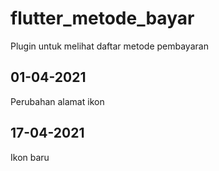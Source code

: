 # flutter_metode_bayar

Plugin untuk melihat daftar metode pembayaran

## 01-04-2021
Perubahan alamat ikon
## 17-04-2021
Ikon baru